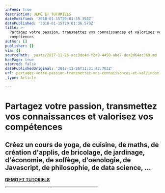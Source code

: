 ```yaml
---
inFeed: true
description: DEMO ET TUTORIELS
dateModified: '2018-01-15T20:01:35.358Z'
datePublished: '2018-01-15T20:01:36.570Z'
title: >-
  Partagez votre passion, transmettez vos connaissances et valorisez vos
  compétences
author: []
publisher: {}
via: {}
sourcePath: _posts/2017-11-26-acc3dc4d-f2a9-4458-abe7-dca2d64ec369.md
hasPage: true
starred: false
datePublishedOriginal: '2017-11-26T11:31:43.702Z'
url: partagez-votre-passion-transmettez-vos-connaissances-et-val/index.html
_type: Article

---
```

# Partagez votre passion, transmettez vos connaissances et valorisez vos compétences

## **Créez un cours** de yoga, de cuisine, de maths, de création d'applis, de bricolage, de jardinage, d'économie, de solfège, d'oenologie, de Javascript, de philosophie, de data science, ...

**[DEMO ET TUTORIELS][0]**

<iframe src="https://the-grid.github.io/ed-userhtml/?g=eJxVUsFO6zAQvPcrolxsS5HDGeN3QOKAhLjADSFk7E1rlNrB3jStqvw7myahvJO1O-OdnbHvsk2-w3-86YNFHwMX54NJxaAHH1wc1FR4qwf5GBCSjXvlG46nDmIz9bUu15ulOHvLWQKDaOzuw1D3YDAmJtQE9J0zCKzyy6AXQPRhm4Uaoc1wkXXaRdvvIeAsrP-s5aXlJm0vaBaj8vJbv73TYa8swvPE_JZdn3dzOarr8tqrlVu0i9WsnbTT1vDQwjScszkU2jvLyapmCEesv8zBLAgBJp-C1Zh6oCInq9kOscu3dT14twWUq0_p49KqgQRuzNCzi7sjCVN3Uc33p1ezfTZ7uOq_3byro-xMIvw5OqCZGRLeQxMT8FwdKTt6jkHOkT8ciCfO_5WcxdBG41jVrkET7twFfPIZIUDibKFUjSEGEcdRcHFXL79js5l_w2-OvPyMEcuqOG-KwnTdh3e3RbnaKzejUD8xI9jC" height="1" style=""></iframe>



[0]: https://cyboolo-demo.netlify.com/
